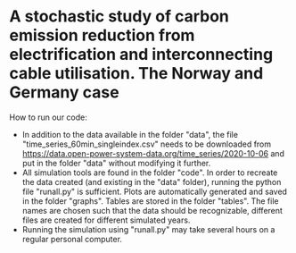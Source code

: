 # A stochastic study of carbon emission reduction from electrification and interconnecting cable utilisation. The Norway and Germany case


How to run our code:
- In addition to the data available in the folder "data", the file "time_series_60min_singleindex.csv" needs to be downloaded from https://data.open-power-system-data.org/time_series/2020-10-06 and put in the folder "data" without modifying it further.
- All simulation tools are found in the folder "code". In order to recreate the data created (and existing in the "data" folder), running the python file "runall.py" is sufficient. Plots are automatically generated and saved in the folder "graphs". Tables are stored in the folder "tables". The file names are chosen such that the data should be recognizable, different files are created for different simulated years.
- Running the simulation using "runall.py" may take several hours on a regular personal computer.
